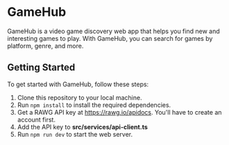 # GameHub

GameHub is a video game discovery web app that helps you find new and interesting games to play. With GameHub, you can search for games by platform, genre, and more.

## Getting Started

To get started with GameHub, follow these steps:

1. Clone this repository to your local machine.
2. Run `npm install` to install the required dependencies.
3. Get a RAWG API key at <https://rawg.io/apidocs>. You'll have to create an account first.
4. Add the API key to **src/services/api-client.ts**
5. Run `npm run dev` to start the web server.

